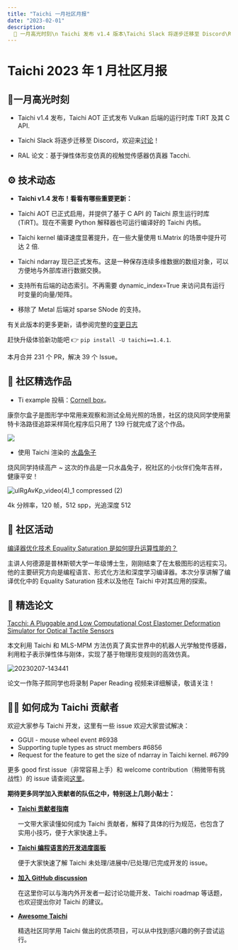 ```yaml
---
title: "Taichi 一月社区月报"
date: "2023-02-01"
description:
  📌 一月高光时刻\n Taichi 发布 v1.4 版本\Taichi Slack 将逐步迁移至 Discord\RAL 论文：基于弹性体形变仿真的视触觉传感器仿真器 Tacchi
---
```


# Taichi 2023 年 1 月社区月报

## 📌一月高光时刻

- Taichi v1.4 发布，Taichi AOT 正式发布 Vulkan 后端的运行时库 TiRT 及其 C API.

- Taichi Slack 将逐步迁移至 Discord，欢迎来[讨论](https://github.com/taichi-dev/taichi/issues/7206)！

- RAL 论文：基于弹性体形变仿真的视触觉传感器仿真器 Tacchi.

##  ⚙️ 技术动态

- **Taichi v1.4 发布！看看有哪些重要更新：**

- Taichi AOT 已正式启用，并提供了基于 C API 的 Taichi 原生运行时库 (TiRT)。现在不需要 Python 解释器也可运行编译好的 Taichi 内核。
- Taichi kernel 编译速度显著提升，在一些大量使用 ti.Matrix 的场景中提升可达 2 倍.
- Taichi ndarray 现已正式发布。这是一种保存连续多维数据的数组对象，可以方便地与外部库进行数据交换。
- 支持所有后端的动态索引。不再需要 dynamic_index=True 来访问具有运行时变量的向量/矩阵。
- 移除了 Metal 后端对 sparse SNode 的支持。

有关此版本的更多更新，请参阅完整的[变更日志](https://github.com/taichi-dev/taichi/releases)

赶快升级体验新功能吧 👉 `pip install -U taichi==1.4.1`.

本月合并 231 个 PR，解决 39 个 Issue。

## 🌟 社区精选作品

- Ti example 投稿：[Cornell box](https://github.com/HK-SHAO/RayTracingPBR/blob/taichi-dev/examples/cornell_box/cornell_box_shortest.py)。

康奈尔盒子是图形学中常用来观察和测试全局光照的场景，社区的烧风同学使用蒙特卡洛路径追踪采样简化程序后只用了 139 行就完成了这个作品。
  
![](https://user-images.githubusercontent.com/124654014/217157256-42f178f9-da22-41a9-ba31-d687f963adf4.jpeg)
  
- 使用 Taichi 渲染的 [水晶兔子](https://github.com/HK-SHAO/RayTracingPBR/tree/taichi-dev/examples/bunny)

烧风同学持续高产 ~ 这次的作品是一只水晶兔子，祝社区的小伙伴们兔年吉祥，健康平安！

![ulRgAvKp_video(4)_1 compressed (2)](https://user-images.githubusercontent.com/124654014/217158864-6f596566-c875-4b73-9716-1902545567a2.gif)

4k 分辨率，120 帧，512 spp，光追深度 512

## 📢 社区活动

[编译器优化技术 Equality Saturation 是如何提升运算性能的？](https://www.bilibili.com/video/BV1hG4y1w79u/?spm_id_from=333.999.0.0&vd_source=7e8cfbc83bcd0c8522627c6544d35724)

主讲人何德源是普林斯顿大学一年级博士生，刚刚结束了在太极图形的远程实习。他的主要研究方向是编程语言、形式化方法和深度学习编译器。本次分享讲解了编译优化中的 Equality Saturation 技术以及他在 Taichi 中对其应用的探索。

## 📝 精选论文

[Tacchi: A Pluggable and Low Computational Cost Elastomer Deformation Simulator for Optical Tactile Sensors](https://ieeexplore.ieee.org/document/10017344)

本文利用 Taichi 和 MLS-MPM 方法仿真了真实世界中的机器人光学触觉传感器，利用粒子表示弹性体与刚体，实现了基于物理形变规则的高效仿真。

![20230207-143441](https://user-images.githubusercontent.com/124654014/217166713-2ebef9b6-4d7a-4186-8003-4f808484f824.png)

论文一作陈子熙同学也将录制 Paper Reading 视频来详细解读，敬请关注！

## 🧑‍💻 如何成为 Taichi 贡献者

欢迎大家参与 Taichi 开发，这里有一些 issue 欢迎大家尝试解决：
- GGUI - mouse wheel event #6938
- Supporting tuple types as struct members #6856
- Request for the feature to get the size of ndarray in Taichi kernel. #6799

更多 good first issue（非常容易上手）和 welcome contribution（稍微带有挑战性）的 issue 请查阅[这里](https://github.com/taichi-dev/taichi/contribute)。

**期待更多同学加入贡献者的队伍之中，特别送上几则小贴士：**

- **[Taichi 贡献者指南](https://docs.taichi-lang.org/docs/contributor_guide)**
 
   一文带大家读懂如何成为 Taichi 贡献者，解释了具体的行为规范，也包含了实用小技巧，便于大家快速上手。
   
 - **[Taichi 编程语言的开发进度面板](https://github.com/orgs/taichi-dev/projects/1)**
 
   便于大家快速了解 Taichi 未处理/进展中/已处理/已完成开发的 issue。 
   
 - **[加入 GitHub discussion](https://github.com/taichi-dev/taichi/discussions)**
 
   在这里你可以与海内外开发者一起讨论功能开发、Taichi roadmap 等话题，也欢迎提出你对 Taichi 的建议。
 
 - **[Awesome Taichi](https://github.com/taichi-dev/awesome-taichi)**
 
   精选社区同学用 Taichi 做出的优质项目，可以从中找到感兴趣的例子尝试运行。 
